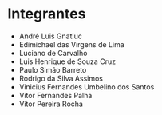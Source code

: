 # Integrantes

- André Luis Gnatiuc
- Edimichael das Virgens de Lima
- Luciano de Carvalho
- Luis Henrique de Souza Cruz
- Paulo Simão Barreto
- Rodrigo da Silva Assimos
- Vinicius Fernandes Umbelino dos Santos
- Vitor Fernandes Palha
- Vitor Pereira Rocha
